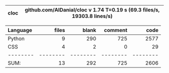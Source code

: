 cloc|github.com/AlDanial/cloc v 1.74  T=0.19 s (69.3 files/s, 19303.8 lines/s)
--- | ---

Language|files|blank|comment|code
:-------|-------:|-------:|-------:|-------:
Python|9|290|725|2577
CSS|4|2|0|29
--------|--------|--------|--------|--------
SUM:|13|292|725|2606
